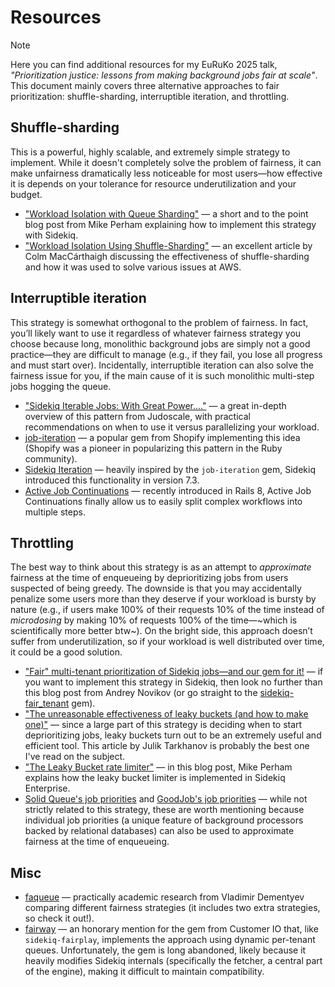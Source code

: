# Resources

> [!NOTE]
> Here you can find additional resources for my EuRuKo 2025 talk, *"Prioritization justice: lessons from making background jobs fair at scale"*. This document mainly covers three alternative approaches to fair prioritization: shuffle-sharding, interruptible iteration, and throttling.

## Shuffle-sharding

This is a powerful, highly scalable, and extremely simple strategy to implement. While it doesn't completely solve the problem of fairness, it can make unfairness dramatically less noticeable for most users—how effective it is depends on your tolerance for resource underutilization and your budget.

- ["Workload Isolation with Queue Sharding"](https://www.mikeperham.com/2019/12/17/workload-isolation-with-queue-sharding/) — a short and to the point blog post from Mike Perham explaining how to implement this strategy with Sidekiq.
- ["Workload Isolation Using Shuffle-Sharding"](https://d1.awsstatic.com/builderslibrary/pdfs/workload-isolation-using-shuffle-sharding.pdf) — an excellent article by Colm MacCárthaigh discussing the effectiveness of shuffle-sharding and how it was used to solve various issues at AWS.

## Interruptible iteration


This strategy is somewhat orthogonal to the problem of fairness. In fact, you’ll likely want to use it regardless of whatever fairness strategy you choose because long, monolithic background jobs are simply not a good practice—they are difficult to manage (e.g., if they fail, you lose all progress and must start over). Incidentally, interruptible iteration can also solve the fairness issue for you, if the main cause of it is such monolithic multi-step jobs hogging the queue.

- ["Sidekiq Iterable Jobs: With Great Power...."](https://judoscale.com/blog/sidekiq-iterable-jobs) — a great in-depth overview of this pattern from Judoscale, with practical recommendations on when to use it versus parallelizing your workload.
- [job-iteration](https://github.com/Shopify/job-iteration) — a popular gem from Shopify implementing this idea (Shopify was a pioneer in popularizing this pattern in the Ruby community).
- [Sidekiq Iteration](https://github.com/sidekiq/sidekiq/wiki/Iteration) — heavily inspired by the `job-iteration` gem, Sidekiq introduced this functionality in version 7.3.
- [Active Job Continuations](https://github.com/rails/rails/pull/55127) — recently introduced in Rails 8, Active Job Continuations finally allow us to easily split complex workflows into multiple steps.

## Throttling


The best way to think about this strategy is as an attempt to *approximate* fairness at the time of enqueueing by deprioritizing jobs from users suspected of being greedy. The downside is that you may accidentally penalize some users more than they deserve if your workload is bursty by nature (e.g., if users make 100% of their requests 10% of the time instead of *microdosing* by making 10% of requests 100% of the time—~which is scientifically more better btw~). On the bright side, this approach doesn’t suffer from underutilization, so if your workload is well distributed over time, it could be a good solution.

- ["Fair" multi-tenant prioritization of Sidekiq jobs—and our gem for it!](https://evilmartians.com/chronicles/fair-multi-tenant-prioritization-of-sidekiq-jobs-and-our-gem-for-it) — if you want to implement this strategy in Sidekiq, then look no further than this blog post from Andrey Novikov (or go straight to the [sidekiq-fair_tenant](https://github.com/Envek/sidekiq-fair_tenant) gem).
- ["The unreasonable effectiveness of leaky buckets (and how to make one)"](https://blog.julik.nl/2022/08/the-unreasonable-effectiveness-of-leaky-buckets) — since a large part of this strategy is deciding when to start deprioritizing jobs, leaky buckets turn out to be an extremely useful and efficient tool. This article by Julik Tarkhanov is probably the best one I've read on the subject.
- ["The Leaky Bucket rate limiter"](https://www.mikeperham.com/2020/11/09/the-leaky-bucket-rate-limiter/) — in this blog post, Mike Perham explains how the leaky bucket limiter is implemented in Sidekiq Enterprise.
- [Solid Queue's job priorities](https://github.com/rails/solid_queue#queue-order-and-priorities) and [GoodJob's job priorities](https://github.com/bensheldon/good_job#job-priority) — while not strictly related to this strategy, these are worth mentioning because individual job priorities (a unique feature of background processors backed by relational databases) can also be used to approximate fairness at the time of enqueueing.

## Misc
- [faqueue](https://github.com/palkan/faqueue) — practically academic research from Vladimir Dementyev comparing different fairness strategies (it includes two extra strategies, so check it out!).
- [fairway](https://github.com/customerio/fairway) — an honorary mention for the gem from Customer IO that, like `sidekiq-fairplay`, implements the approach using dynamic per-tenant queues. Unfortunately, the gem is long abandoned, likely because it heavily modifies Sidekiq internals (specifically the fetcher, a central part of the engine), making it difficult to maintain compatibility.

